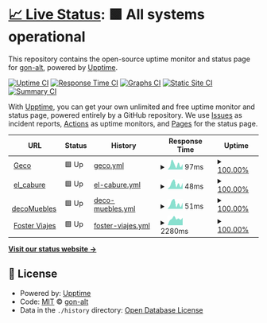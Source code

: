 # [📈 Live Status](https://gon-alt.github.io/estado_de_sitiosWeb): <!--live status--> **🟩 All systems operational**

This repository contains the open-source uptime monitor and status page for [gon-alt](https://gon-alt.github.io/estado_de_sitiosWeb), powered by [Upptime](https://github.com/upptime/upptime).

[![Uptime CI](https://github.com/gon-alt/estado_de_sitiosWeb/workflows/Uptime%20CI/badge.svg)](https://github.com/gon-alt/estado_de_sitiosWeb/actions?query=workflow%3A%22Uptime+CI%22)
[![Response Time CI](https://github.com/gon-alt/estado_de_sitiosWeb/workflows/Response%20Time%20CI/badge.svg)](https://github.com/gon-alt/estado_de_sitiosWeb/actions?query=workflow%3A%22Response+Time+CI%22)
[![Graphs CI](https://github.com/gon-alt/estado_de_sitiosWeb/workflows/Graphs%20CI/badge.svg)](https://github.com/gon-alt/estado_de_sitiosWeb/actions?query=workflow%3A%22Graphs+CI%22)
[![Static Site CI](https://github.com/gon-alt/estado_de_sitiosWeb/workflows/Static%20Site%20CI/badge.svg)](https://github.com/gon-alt/estado_de_sitiosWeb/actions?query=workflow%3A%22Static+Site+CI%22)
[![Summary CI](https://github.com/gon-alt/estado_de_sitiosWeb/workflows/Summary%20CI/badge.svg)](https://github.com/gon-alt/estado_de_sitiosWeb/actions?query=workflow%3A%22Summary+CI%22)

With [Upptime](https://upptime.js.org), you can get your own unlimited and free uptime monitor and status page, powered entirely by a GitHub repository. We use [Issues](https://github.com/gon-alt/estado_de_sitiosWeb/issues) as incident reports, [Actions](https://github.com/gon-alt/estado_de_sitiosWeb/actions) as uptime monitors, and [Pages](https://gon-alt.github.io/estado_de_sitiosWeb) for the status page.

<!--start: status pages-->
<!-- This summary is generated by Upptime (https://github.com/upptime/upptime) -->
<!-- Do not edit this manually, your changes will be overwritten -->
<!-- prettier-ignore -->
| URL | Status | History | Response Time | Uptime |
| --- | ------ | ------- | ------------- | ------ |
| <img alt="" src="https://favicons.githubusercontent.com/gon-alt.github.io" height="13"> [Geco](https://gon-alt.github.io/geco/) | 🟩 Up | [geco.yml](https://github.com/gon-alt/estado_de_sitiosWeb/commits/HEAD/history/geco.yml) | <details><summary><img alt="Response time graph" src="./graphs/geco/response-time-week.png" height="20"> 97ms</summary><br><a href="https://gon-alt.github.io/estado_de_sitiosWeb/history/geco"><img alt="Response time 112" src="https://img.shields.io/endpoint?url=https%3A%2F%2Fraw.githubusercontent.com%2Fgon-alt%2Festado_de_sitiosWeb%2FHEAD%2Fapi%2Fgeco%2Fresponse-time.json"></a><br><a href="https://gon-alt.github.io/estado_de_sitiosWeb/history/geco"><img alt="24-hour response time 106" src="https://img.shields.io/endpoint?url=https%3A%2F%2Fraw.githubusercontent.com%2Fgon-alt%2Festado_de_sitiosWeb%2FHEAD%2Fapi%2Fgeco%2Fresponse-time-day.json"></a><br><a href="https://gon-alt.github.io/estado_de_sitiosWeb/history/geco"><img alt="7-day response time 97" src="https://img.shields.io/endpoint?url=https%3A%2F%2Fraw.githubusercontent.com%2Fgon-alt%2Festado_de_sitiosWeb%2FHEAD%2Fapi%2Fgeco%2Fresponse-time-week.json"></a><br><a href="https://gon-alt.github.io/estado_de_sitiosWeb/history/geco"><img alt="30-day response time 110" src="https://img.shields.io/endpoint?url=https%3A%2F%2Fraw.githubusercontent.com%2Fgon-alt%2Festado_de_sitiosWeb%2FHEAD%2Fapi%2Fgeco%2Fresponse-time-month.json"></a><br><a href="https://gon-alt.github.io/estado_de_sitiosWeb/history/geco"><img alt="1-year response time 112" src="https://img.shields.io/endpoint?url=https%3A%2F%2Fraw.githubusercontent.com%2Fgon-alt%2Festado_de_sitiosWeb%2FHEAD%2Fapi%2Fgeco%2Fresponse-time-year.json"></a></details> | <details><summary><a href="https://gon-alt.github.io/estado_de_sitiosWeb/history/geco">100.00%</a></summary><a href="https://gon-alt.github.io/estado_de_sitiosWeb/history/geco"><img alt="All-time uptime 99.99%" src="https://img.shields.io/endpoint?url=https%3A%2F%2Fraw.githubusercontent.com%2Fgon-alt%2Festado_de_sitiosWeb%2FHEAD%2Fapi%2Fgeco%2Fuptime.json"></a><br><a href="https://gon-alt.github.io/estado_de_sitiosWeb/history/geco"><img alt="24-hour uptime 100.00%" src="https://img.shields.io/endpoint?url=https%3A%2F%2Fraw.githubusercontent.com%2Fgon-alt%2Festado_de_sitiosWeb%2FHEAD%2Fapi%2Fgeco%2Fuptime-day.json"></a><br><a href="https://gon-alt.github.io/estado_de_sitiosWeb/history/geco"><img alt="7-day uptime 100.00%" src="https://img.shields.io/endpoint?url=https%3A%2F%2Fraw.githubusercontent.com%2Fgon-alt%2Festado_de_sitiosWeb%2FHEAD%2Fapi%2Fgeco%2Fuptime-week.json"></a><br><a href="https://gon-alt.github.io/estado_de_sitiosWeb/history/geco"><img alt="30-day uptime 100.00%" src="https://img.shields.io/endpoint?url=https%3A%2F%2Fraw.githubusercontent.com%2Fgon-alt%2Festado_de_sitiosWeb%2FHEAD%2Fapi%2Fgeco%2Fuptime-month.json"></a><br><a href="https://gon-alt.github.io/estado_de_sitiosWeb/history/geco"><img alt="1-year uptime 99.99%" src="https://img.shields.io/endpoint?url=https%3A%2F%2Fraw.githubusercontent.com%2Fgon-alt%2Festado_de_sitiosWeb%2FHEAD%2Fapi%2Fgeco%2Fuptime-year.json"></a></details>
| <img alt="" src="https://favicons.githubusercontent.com/gon-alt.github.io" height="13"> [el_cabure](https://gon-alt.github.io/el_cabure/) | 🟩 Up | [el-cabure.yml](https://github.com/gon-alt/estado_de_sitiosWeb/commits/HEAD/history/el-cabure.yml) | <details><summary><img alt="Response time graph" src="./graphs/el-cabure/response-time-week.png" height="20"> 48ms</summary><br><a href="https://gon-alt.github.io/estado_de_sitiosWeb/history/el-cabure"><img alt="Response time 71" src="https://img.shields.io/endpoint?url=https%3A%2F%2Fraw.githubusercontent.com%2Fgon-alt%2Festado_de_sitiosWeb%2FHEAD%2Fapi%2Fel-cabure%2Fresponse-time.json"></a><br><a href="https://gon-alt.github.io/estado_de_sitiosWeb/history/el-cabure"><img alt="24-hour response time 59" src="https://img.shields.io/endpoint?url=https%3A%2F%2Fraw.githubusercontent.com%2Fgon-alt%2Festado_de_sitiosWeb%2FHEAD%2Fapi%2Fel-cabure%2Fresponse-time-day.json"></a><br><a href="https://gon-alt.github.io/estado_de_sitiosWeb/history/el-cabure"><img alt="7-day response time 48" src="https://img.shields.io/endpoint?url=https%3A%2F%2Fraw.githubusercontent.com%2Fgon-alt%2Festado_de_sitiosWeb%2FHEAD%2Fapi%2Fel-cabure%2Fresponse-time-week.json"></a><br><a href="https://gon-alt.github.io/estado_de_sitiosWeb/history/el-cabure"><img alt="30-day response time 69" src="https://img.shields.io/endpoint?url=https%3A%2F%2Fraw.githubusercontent.com%2Fgon-alt%2Festado_de_sitiosWeb%2FHEAD%2Fapi%2Fel-cabure%2Fresponse-time-month.json"></a><br><a href="https://gon-alt.github.io/estado_de_sitiosWeb/history/el-cabure"><img alt="1-year response time 71" src="https://img.shields.io/endpoint?url=https%3A%2F%2Fraw.githubusercontent.com%2Fgon-alt%2Festado_de_sitiosWeb%2FHEAD%2Fapi%2Fel-cabure%2Fresponse-time-year.json"></a></details> | <details><summary><a href="https://gon-alt.github.io/estado_de_sitiosWeb/history/el-cabure">100.00%</a></summary><a href="https://gon-alt.github.io/estado_de_sitiosWeb/history/el-cabure"><img alt="All-time uptime 99.16%" src="https://img.shields.io/endpoint?url=https%3A%2F%2Fraw.githubusercontent.com%2Fgon-alt%2Festado_de_sitiosWeb%2FHEAD%2Fapi%2Fel-cabure%2Fuptime.json"></a><br><a href="https://gon-alt.github.io/estado_de_sitiosWeb/history/el-cabure"><img alt="24-hour uptime 100.00%" src="https://img.shields.io/endpoint?url=https%3A%2F%2Fraw.githubusercontent.com%2Fgon-alt%2Festado_de_sitiosWeb%2FHEAD%2Fapi%2Fel-cabure%2Fuptime-day.json"></a><br><a href="https://gon-alt.github.io/estado_de_sitiosWeb/history/el-cabure"><img alt="7-day uptime 100.00%" src="https://img.shields.io/endpoint?url=https%3A%2F%2Fraw.githubusercontent.com%2Fgon-alt%2Festado_de_sitiosWeb%2FHEAD%2Fapi%2Fel-cabure%2Fuptime-week.json"></a><br><a href="https://gon-alt.github.io/estado_de_sitiosWeb/history/el-cabure"><img alt="30-day uptime 100.00%" src="https://img.shields.io/endpoint?url=https%3A%2F%2Fraw.githubusercontent.com%2Fgon-alt%2Festado_de_sitiosWeb%2FHEAD%2Fapi%2Fel-cabure%2Fuptime-month.json"></a><br><a href="https://gon-alt.github.io/estado_de_sitiosWeb/history/el-cabure"><img alt="1-year uptime 99.16%" src="https://img.shields.io/endpoint?url=https%3A%2F%2Fraw.githubusercontent.com%2Fgon-alt%2Festado_de_sitiosWeb%2FHEAD%2Fapi%2Fel-cabure%2Fuptime-year.json"></a></details>
| <img alt="" src="https://favicons.githubusercontent.com/gon-alt.github.io" height="13"> [decoMuebles](https://gon-alt.github.io/decoMuebles/) | 🟩 Up | [deco-muebles.yml](https://github.com/gon-alt/estado_de_sitiosWeb/commits/HEAD/history/deco-muebles.yml) | <details><summary><img alt="Response time graph" src="./graphs/deco-muebles/response-time-week.png" height="20"> 51ms</summary><br><a href="https://gon-alt.github.io/estado_de_sitiosWeb/history/deco-muebles"><img alt="Response time 75" src="https://img.shields.io/endpoint?url=https%3A%2F%2Fraw.githubusercontent.com%2Fgon-alt%2Festado_de_sitiosWeb%2FHEAD%2Fapi%2Fdeco-muebles%2Fresponse-time.json"></a><br><a href="https://gon-alt.github.io/estado_de_sitiosWeb/history/deco-muebles"><img alt="24-hour response time 60" src="https://img.shields.io/endpoint?url=https%3A%2F%2Fraw.githubusercontent.com%2Fgon-alt%2Festado_de_sitiosWeb%2FHEAD%2Fapi%2Fdeco-muebles%2Fresponse-time-day.json"></a><br><a href="https://gon-alt.github.io/estado_de_sitiosWeb/history/deco-muebles"><img alt="7-day response time 51" src="https://img.shields.io/endpoint?url=https%3A%2F%2Fraw.githubusercontent.com%2Fgon-alt%2Festado_de_sitiosWeb%2FHEAD%2Fapi%2Fdeco-muebles%2Fresponse-time-week.json"></a><br><a href="https://gon-alt.github.io/estado_de_sitiosWeb/history/deco-muebles"><img alt="30-day response time 79" src="https://img.shields.io/endpoint?url=https%3A%2F%2Fraw.githubusercontent.com%2Fgon-alt%2Festado_de_sitiosWeb%2FHEAD%2Fapi%2Fdeco-muebles%2Fresponse-time-month.json"></a><br><a href="https://gon-alt.github.io/estado_de_sitiosWeb/history/deco-muebles"><img alt="1-year response time 75" src="https://img.shields.io/endpoint?url=https%3A%2F%2Fraw.githubusercontent.com%2Fgon-alt%2Festado_de_sitiosWeb%2FHEAD%2Fapi%2Fdeco-muebles%2Fresponse-time-year.json"></a></details> | <details><summary><a href="https://gon-alt.github.io/estado_de_sitiosWeb/history/deco-muebles">100.00%</a></summary><a href="https://gon-alt.github.io/estado_de_sitiosWeb/history/deco-muebles"><img alt="All-time uptime 99.36%" src="https://img.shields.io/endpoint?url=https%3A%2F%2Fraw.githubusercontent.com%2Fgon-alt%2Festado_de_sitiosWeb%2FHEAD%2Fapi%2Fdeco-muebles%2Fuptime.json"></a><br><a href="https://gon-alt.github.io/estado_de_sitiosWeb/history/deco-muebles"><img alt="24-hour uptime 100.00%" src="https://img.shields.io/endpoint?url=https%3A%2F%2Fraw.githubusercontent.com%2Fgon-alt%2Festado_de_sitiosWeb%2FHEAD%2Fapi%2Fdeco-muebles%2Fuptime-day.json"></a><br><a href="https://gon-alt.github.io/estado_de_sitiosWeb/history/deco-muebles"><img alt="7-day uptime 100.00%" src="https://img.shields.io/endpoint?url=https%3A%2F%2Fraw.githubusercontent.com%2Fgon-alt%2Festado_de_sitiosWeb%2FHEAD%2Fapi%2Fdeco-muebles%2Fuptime-week.json"></a><br><a href="https://gon-alt.github.io/estado_de_sitiosWeb/history/deco-muebles"><img alt="30-day uptime 100.00%" src="https://img.shields.io/endpoint?url=https%3A%2F%2Fraw.githubusercontent.com%2Fgon-alt%2Festado_de_sitiosWeb%2FHEAD%2Fapi%2Fdeco-muebles%2Fuptime-month.json"></a><br><a href="https://gon-alt.github.io/estado_de_sitiosWeb/history/deco-muebles"><img alt="1-year uptime 99.36%" src="https://img.shields.io/endpoint?url=https%3A%2F%2Fraw.githubusercontent.com%2Fgon-alt%2Festado_de_sitiosWeb%2FHEAD%2Fapi%2Fdeco-muebles%2Fuptime-year.json"></a></details>
| <img alt="" src="https://favicons.githubusercontent.com/fosterviajes.tur.ar" height="13"> [Foster Viajes](https://fosterviajes.tur.ar/) | 🟩 Up | [foster-viajes.yml](https://github.com/gon-alt/estado_de_sitiosWeb/commits/HEAD/history/foster-viajes.yml) | <details><summary><img alt="Response time graph" src="./graphs/foster-viajes/response-time-week.png" height="20"> 2280ms</summary><br><a href="https://gon-alt.github.io/estado_de_sitiosWeb/history/foster-viajes"><img alt="Response time 2492" src="https://img.shields.io/endpoint?url=https%3A%2F%2Fraw.githubusercontent.com%2Fgon-alt%2Festado_de_sitiosWeb%2FHEAD%2Fapi%2Ffoster-viajes%2Fresponse-time.json"></a><br><a href="https://gon-alt.github.io/estado_de_sitiosWeb/history/foster-viajes"><img alt="24-hour response time 2571" src="https://img.shields.io/endpoint?url=https%3A%2F%2Fraw.githubusercontent.com%2Fgon-alt%2Festado_de_sitiosWeb%2FHEAD%2Fapi%2Ffoster-viajes%2Fresponse-time-day.json"></a><br><a href="https://gon-alt.github.io/estado_de_sitiosWeb/history/foster-viajes"><img alt="7-day response time 2280" src="https://img.shields.io/endpoint?url=https%3A%2F%2Fraw.githubusercontent.com%2Fgon-alt%2Festado_de_sitiosWeb%2FHEAD%2Fapi%2Ffoster-viajes%2Fresponse-time-week.json"></a><br><a href="https://gon-alt.github.io/estado_de_sitiosWeb/history/foster-viajes"><img alt="30-day response time 2701" src="https://img.shields.io/endpoint?url=https%3A%2F%2Fraw.githubusercontent.com%2Fgon-alt%2Festado_de_sitiosWeb%2FHEAD%2Fapi%2Ffoster-viajes%2Fresponse-time-month.json"></a><br><a href="https://gon-alt.github.io/estado_de_sitiosWeb/history/foster-viajes"><img alt="1-year response time 2492" src="https://img.shields.io/endpoint?url=https%3A%2F%2Fraw.githubusercontent.com%2Fgon-alt%2Festado_de_sitiosWeb%2FHEAD%2Fapi%2Ffoster-viajes%2Fresponse-time-year.json"></a></details> | <details><summary><a href="https://gon-alt.github.io/estado_de_sitiosWeb/history/foster-viajes">100.00%</a></summary><a href="https://gon-alt.github.io/estado_de_sitiosWeb/history/foster-viajes"><img alt="All-time uptime 99.93%" src="https://img.shields.io/endpoint?url=https%3A%2F%2Fraw.githubusercontent.com%2Fgon-alt%2Festado_de_sitiosWeb%2FHEAD%2Fapi%2Ffoster-viajes%2Fuptime.json"></a><br><a href="https://gon-alt.github.io/estado_de_sitiosWeb/history/foster-viajes"><img alt="24-hour uptime 100.00%" src="https://img.shields.io/endpoint?url=https%3A%2F%2Fraw.githubusercontent.com%2Fgon-alt%2Festado_de_sitiosWeb%2FHEAD%2Fapi%2Ffoster-viajes%2Fuptime-day.json"></a><br><a href="https://gon-alt.github.io/estado_de_sitiosWeb/history/foster-viajes"><img alt="7-day uptime 100.00%" src="https://img.shields.io/endpoint?url=https%3A%2F%2Fraw.githubusercontent.com%2Fgon-alt%2Festado_de_sitiosWeb%2FHEAD%2Fapi%2Ffoster-viajes%2Fuptime-week.json"></a><br><a href="https://gon-alt.github.io/estado_de_sitiosWeb/history/foster-viajes"><img alt="30-day uptime 99.86%" src="https://img.shields.io/endpoint?url=https%3A%2F%2Fraw.githubusercontent.com%2Fgon-alt%2Festado_de_sitiosWeb%2FHEAD%2Fapi%2Ffoster-viajes%2Fuptime-month.json"></a><br><a href="https://gon-alt.github.io/estado_de_sitiosWeb/history/foster-viajes"><img alt="1-year uptime 99.93%" src="https://img.shields.io/endpoint?url=https%3A%2F%2Fraw.githubusercontent.com%2Fgon-alt%2Festado_de_sitiosWeb%2FHEAD%2Fapi%2Ffoster-viajes%2Fuptime-year.json"></a></details>

<!--end: status pages-->

[**Visit our status website →**](https://gon-alt.github.io/estado_de_sitiosWeb)

## 📄 License

- Powered by: [Upptime](https://github.com/upptime/upptime)
- Code: [MIT](./LICENSE) © [gon-alt](https://gon-alt.github.io/estado_de_sitiosWeb)
- Data in the `./history` directory: [Open Database License](https://opendatacommons.org/licenses/odbl/1-0/)
